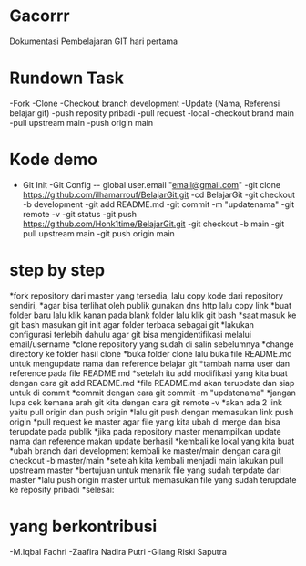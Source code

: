 # Gacorrr

Dokumentasi Pembelajaran GIT hari pertama

# Rundown Task
-Fork
-Clone
-Checkout branch development
-Update (Nama, Referensi belajar git)
-push reposity pribadi
-pull request
-local
-checkout brand main
-pull upstream main
-push origin main


# Kode demo
- Git Init
-Git Config -- global user.email "email@gmail.com"
-git clone https://github.com/ilhamarrouf/BelajarGit.git
-cd BelajarGit
-git checkout -b development
-git add README.md
-git commit -m "updatenama"
-git remote -v
-git status
-git push https://github.com/Honk1time/BelajarGit.git
-git checkout -b main
-git pull upstream main
-git push origin main




# step by step
*fork repository dari master yang tersedia, lalu copy kode dari repository sendiri,
*agar bisa terlihat oleh publik gunakan dns http lalu copy link
*buat folder baru lalu klik kanan pada blank folder lalu klik git bash
*saat masuk ke git bash masukan git init agar folder terbaca sebagai git
*lakukan configurasi terlebih dahulu agar git bisa mengidentifikasi melalui email/username
*clone repository yang sudah di salin sebelumnya
*change directory ke folder hasil clone
*buka folder clone lalu buka file README.md untuk mengupdate nama dan reference belajar git
*tambah nama user dan reference pada file README.md
*setelah itu add modifikasi yang kita buat dengan cara git add README.md
*file README.md akan terupdate dan siap untuk di commit
*commit dengan cara git commit -m "updatenama" 
*jangan lupa cek kemana arah git kita dengan cara git remote -v
*akan ada 2 link yaitu pull origin dan push origin
*lalu git push dengan memasukan link push origin
*pull request ke master agar file yang kita ubah di merge dan bisa terupdate pada publik
*jika pada repository master menampilkan update nama dan reference makan update berhasil
*kembali ke lokal yang kita buat 
*ubah branch dari development kembali ke master/main dengan cara git checkout -b master/main
*setelah kita kembali menjadi main lakukan pull upstream master
*bertujuan untuk menarik file yang sudah terpdate dari master
*lalu push origin master untuk memasukan file yang sudah terupdate ke reposity pribadi
*selesai:

# yang berkontribusi
-M.Iqbal Fachri
-Zaafira Nadira Putri
-Gilang Riski Saputra



